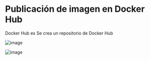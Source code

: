 # Publicación de imagen en Docker Hub

Docker Hub es Se crea un repositorio de Docker Hub

![image](https://user-images.githubusercontent.com/116747654/206037295-fdd85278-af3c-4b4a-a683-18a17f9822da.png)

![image](https://user-images.githubusercontent.com/116747654/206037818-5f8dfb6b-fe71-4aff-8df2-6252f82c9ac3.png)


